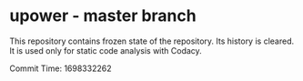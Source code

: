 # upower - master branch

This repository contains frozen state of the repository.
Its history is cleared. It is used only for static code
analysis with Codacy.

Commit Time: 1698332262